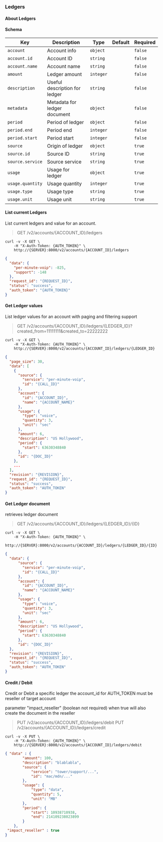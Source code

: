 ### Ledgers

#### About Ledgers

#### Schema

Key | Description | Type | Default | Required
--- | ----------- | ---- | ------- | --------
`account` | Account info | `object` |   | `false`
`account.id` | Account ID | `string` |   | `false`
`account.name` | Account name | `string` |   | `false`
`amount` | Ledger amount | `integer` |   | `false`
`description` | Useful description for ledger | `string` |   | `false`
`metadata` | Metadata for ledger document | `object` |   | `false`
`period` | Period of ledger | `object` |   | `false`
`period.end` | Period end | `integer` |   | `false`
`period.start` | Period start | `integer` |   | `false`
`source` | Origin of ledger | `object` |   | `true`
`source.id` | Source ID | `string` |   | `true`
`source.service` | Source service | `string` |   | `true`
`usage` | Usage for ledger | `object` |   | `true`
`usage.quantity` | Usage quantity | `integer` |   | `true`
`usage.type` | Usage type | `string` |   | `true`
`usage.unit` | Usage unit | `string` |   | `true`


#### List current Ledgers

List current ledgers and value for an account.

> GET /v2/accounts/{ACCOUNT_ID}/ledgers

```shell
curl -v -X GET \
    -H "X-Auth-Token: {AUTH_TOKEN}" \
    http://{SERVER}:8000/v2/accounts/{ACCOUNT_ID}/ledgers
```
```json
{
  "data": {
    "per-minute-voip": -825,
    "support": -148
  },
  "request_id": "{REQUEST_ID}",
  "status": "success",
  "auth_token": "{AUTH_TOKEN}"
}
```

#### Get Ledger values

List ledger values for an account with paging and filtering support

> GET /v2/accounts/{ACCOUNT_ID}/ledgers/{LEDGER_ID}?created_from=11111111&created_to=22222222

```shell
curl -v -X GET \
    -H "X-Auth-Token: {AUTH_TOKEN}" \
    http://{SERVER}:8000/v2/accounts/{ACCOUNT_ID}/ledgers/{LEDGER_ID}
```
```json
{
  "page_size": 30,
  "data": [
    {
      "source": {
        "service": "per-minute-voip",
        "id": "{CALL_ID}"
      },
      "account": {
        "id": "{ACCOUNT_ID}",
        "name": "{ACCOUNT_NAME}"
      },
      "usage": {
        "type": "voice",
        "quantity": 3,
        "unit": "sec"
      },
      "amount": 6,
      "description": "US Hollywood",
      "period": {
        "start": 63630348840
      },
      "id": "{DOC_ID}"
    },
    ...
  ],
  "revision": "{REVISION}",
  "request_id": "{REQUEST_ID}",
  "status": "success",
  "auth_token": "AUTH_TOKEN"
}
```

#### Get Ledger document

retrieves ledger document

> GET /v2/accounts/{ACCOUNT_ID}/ledgers/{LEDGER_ID}/{ID}

```shell
curl -v -X GET \
    -H "X-Auth-Token: {AUTH_TOKEN}" \
    http://{SERVER}:8000/v2/accounts/{ACCOUNT_ID}/ledgers/{LEDGER_ID}/{ID}
```
```json
{
  "data": {
      "source": {
        "service": "per-minute-voip",
        "id": "{CALL_ID}"
      },
      "account": {
        "id": "{ACCOUNT_ID}",
        "name": "{ACCOUNT_NAME}"
      },
      "usage": {
        "type": "voice",
        "quantity": 3,
        "unit": "sec"
      },
      "amount": 6,
      "description": "US Hollywood",
      "period": {
        "start": 63630348840
      },
      "id": "{DOC_ID}"
  },
  "revision": "{REVISION}",
  "request_id": "{REQUEST_ID}",
  "status": "success",
  "auth_token": "AUTH_TOKEN"
}
```

#### Credit / Debit

Credit or Debit a specific ledger
the account_id for AUTH_TOKEN must be reseller of target account

parameter "impact_reseller" (boolean not required) when true will also create the document in the reseller

> PUT /v2/accounts/{ACCOUNT_ID}/ledgers/debit
> PUT /v2/accounts/{ACCOUNT_ID}/ledgers/credit

```shell
curl -v -X PUT \
    -H "X-Auth-Token: {AUTH_TOKEN}" \
    http://{SERVER}:8000/v2/accounts/{ACCOUNT_ID}/ledgers/debit
```
```json
{ "data" : {
        "amount": 100,
        "description": "blablabla",
        "source": {
            "service": "tower/support/...",
            "id": "mac/mdn/..."
        },
        "usage": {
            "type": "data",
            "quantity": 5,
            "unit": "MB"
        },
        "period": {
            "start": 10938710938,
            "end": 214109238023899
        }
    },
 "impact_reseller" : true
}
```
